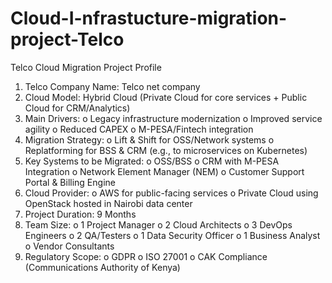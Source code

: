 # Cloud-I-nfrastucture-migration-project-Telco
Telco Cloud Migration Project Profile
1.	Telco Company Name: Telco net company
2.	Cloud Model: Hybrid Cloud (Private Cloud for core services + Public Cloud for CRM/Analytics)
3.	Main Drivers:
o	Legacy infrastructure modernization
o	Improved service agility
o	Reduced CAPEX
o	M-PESA/Fintech integration
4.	Migration Strategy:
o	Lift & Shift for OSS/Network systems
o	Replatforming for BSS & CRM (e.g., to microservices on Kubernetes)
5.	Key Systems to be Migrated:
o	OSS/BSS
o	CRM with M-PESA Integration
o	Network Element Manager (NEM)
o	Customer Support Portal & Billing Engine
6.	Cloud Provider:
o	AWS for public-facing services
o	Private Cloud using OpenStack hosted in Nairobi data center
7.	Project Duration: 9 Months
8.	Team Size:
o	1 Project Manager
o	2 Cloud Architects
o	3 DevOps Engineers
o	2 QA/Testers
o	1 Data Security Officer
o	1 Business Analyst
o	Vendor Consultants
9.	Regulatory Scope:
o	GDPR
o	ISO 27001
o	CAK Compliance (Communications Authority of Kenya)

